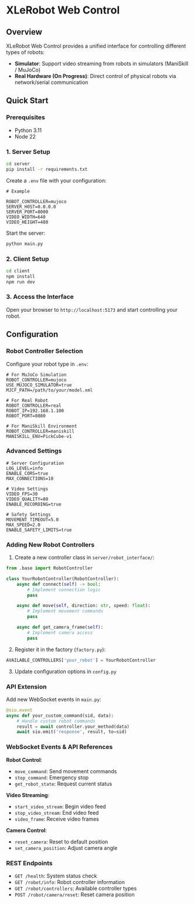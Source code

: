 # XLeRobot Web Control

## Overview

XLeRobot Web Control provides a unified interface for controlling different types of robots:
- **Simulator**: Support video streaming from robots in simulators (ManiSkill / MuJoCo)
- **Real Hardware (On Progress)**: Direct control of physical robots via network/serial communication

## Quick Start

### Prerequisites
- Python 3.11
- Node 22


### 1. Server Setup

```bash
cd server
pip install -r requirements.txt
```

Create a `.env` file with your configuration:
```env
# Example

ROBOT_CONTROLLER=mujoco
SERVER_HOST=0.0.0.0
SERVER_PORT=8000
VIDEO_WIDTH=640
VIDEO_HEIGHT=480
```

Start the server:
```bash
python main.py
```

### 2. Client Setup

```bash
cd client
npm install
npm run dev
```

### 3. Access the Interface

Open your browser to `http://localhost:5173` and start controlling your robot.

## Configuration

### Robot Controller Selection

Configure your robot type in `.env`:

```env
# For MuJoCo Simulation
ROBOT_CONTROLLER=mujoco
USE_MUJOCO_SIMULATOR=true
MJCF_PATH=/path/to/your/model.xml

# For Real Robot
ROBOT_CONTROLLER=real
ROBOT_IP=192.168.1.100
ROBOT_PORT=8080

# For ManiSkill Environment
ROBOT_CONTROLLER=maniskill
MANISKILL_ENV=PickCube-v1
```

### Advanced Settings

```env
# Server Configuration
LOG_LEVEL=info
ENABLE_CORS=true
MAX_CONNECTIONS=10

# Video Settings
VIDEO_FPS=30
VIDEO_QUALITY=80
ENABLE_RECORDING=true

# Safety Settings
MOVEMENT_TIMEOUT=5.0
MAX_SPEED=2.0
ENABLE_SAFETY_LIMITS=true
```

### Adding New Robot Controllers

1. Create a new controller class in `server/robot_interface/`:

```python
from .base import RobotController

class YourRobotController(RobotController):
    async def connect(self) -> bool:
        # Implement connection logic
        pass

    async def move(self, direction: str, speed: float):
        # Implement movement commands
        pass

    async def get_camera_frame(self):
        # Implement camera access
        pass
```

2. Register it in the factory (`factory.py`):

```python
AVAILABLE_CONTROLLERS['your_robot'] = YourRobotController
```

3. Update configuration options in `config.py`

### API Extension

Add new WebSocket events in `main.py`:

```python
@sio.event
async def your_custom_command(sid, data):
    # Handle custom robot commands
    result = await controller.your_method(data)
    await sio.emit('response', result, to=sid)
```

### WebSocket Events & API References

**Robot Control**:
- `move_command`: Send movement commands
- `stop_command`: Emergency stop
- `get_robot_state`: Request current status

**Video Streaming**:
- `start_video_stream`: Begin video feed
- `stop_video_stream`: End video feed
- `video_frame`: Receive video frames

**Camera Control**:
- `reset_camera`: Reset to default position
- `set_camera_position`: Adjust camera angle

### REST Endpoints

- `GET /health`: System status check
- `GET /robot/info`: Robot controller information
- `GET /robot/controllers`: Available controller types
- `POST /robot/camera/reset`: Reset camera position
